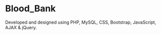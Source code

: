 # Blood_Bank
Developed and designed using PHP, MySQL, CSS, Bootstrap, JavaScript, AJAX &amp; jQuery.
